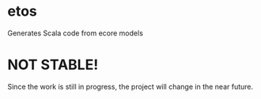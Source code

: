 # etos
Generates Scala code from ecore models

# NOT STABLE!
Since the work is still in progress, the project will change in the near future.
